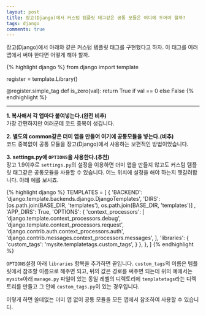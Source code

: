 ```yaml
---
layout: post
title: 장고(Django)에서 커스텀 템플릿 태그같은 공통 모듈은 어디에 두어야 할까?
tags: django
comments: true
---
```


장고(Django)에서 아래와 같은 커스텀 템플릿 태그를 구현했다고 하자. 이 태그를 여러 앱에서 써야 한다면 어떻게 해야 할까.  

{% highlight django %}
from django import template

register = template.Library()

@register.simple_tag
def is_zero(val):
    return True if val == 0 else False
{% endhighlight %}

---

**1. 복사해서 각 앱마다 붙여넣는다.(완전 비추)**   
가장 간편하지만 여러군데 코드 중복이 생깁니다.  

**2. 별도의 common같은 더미 앱을 만들어 여기에 공통모듈을 넣는다.(비추)**  
코드 중복없이 공통 모듈을 장고(Django)에서 사용하는 보편적인 방법이었습니다.  

**3. settings.py에 `OPTIONS`을 사용한다.(추천)**   
장고 1.9이후로 `settings.py`의 설정을 이용하면 더미 앱을 만들지 않고도 커스텀 템플릿 태그같은 공통모듈을 사용할 수 있습니다. 어느 위치에 설정을 해야 하는지 헷갈려합니다. 아래 예를 보시죠.   

{% highlight django %}
TEMPLATES = [
    {
        'BACKEND': 'django.template.backends.django.DjangoTemplates',
        'DIRS': [os.path.join(BASE_DIR, 'templates'), os.path.join(BASE_DIR, 'templates')]
        ,
        'APP_DIRS': True,
        'OPTIONS': {
            'context_processors': [
                'django.template.context_processors.debug',
                'django.template.context_processors.request',
                'django.contrib.auth.context_processors.auth',
                'django.contrib.messages.context_processors.messages',
            ],
            'libraries': {
                'custom_tags': 'mysite.templatetags.custom_tags',
            }
        },
    },
]
{% endhighlight %}

`OPTIONS`설정 아래 `libraries` 항목을 추가하면 끝입니다. `custom_tags`의 이름은 템플릿에서 참조할 이름으로 해주면 되고, 뒤의 값은 경로를 써주면 되는데 위의 예에서는 `mysite`아래 `manage.py` 파일이 있는 동일 레벨의 디렉토리에 `templatetags`라는 디렉토리를 만들고 그 안에 `custom_tags.py`이 있는 경우입니다.   

이렇게 하면 쓸데없는 더미 앱 없이 공통 모듈을 모든 앱에서 참조하여 사용할 수 있습니다.  